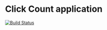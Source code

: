# Click Count application

[![Build Status](https://travis-ci.org/vroumvroum/push-the-button.svg?branch=production)](https://travis-ci.org/vroumvroum/push-the-button)
